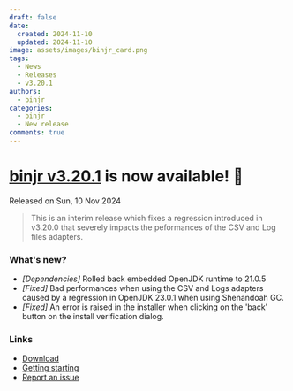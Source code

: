 ```yaml
---
draft: false
date:
  created: 2024-11-10
  updated: 2024-11-10
image: assets/images/binjr_card.png
tags:
  - News
  - Releases
  - v3.20.1
authors:
  - binjr
categories:
  - binjr
  - New release
comments: true
---
```

# [binjr v3.20.1](https://github.com/binjr/binjr/releases/tag/v3.20.1) is now available! 🎉
Released on Sun, 10 Nov 2024

> This is an interim release which fixes a regression introduced in v3.20.0 that severely impacts the peformances of the CSV and Log files adapters.

<!-- more -->

### What's new?
* _[Dependencies]_ Rolled back embedded OpenJDK runtime to 21.0.5
* _[Fixed]_ Bad performances when using the CSV and Logs adapters caused by a regression in OpenJDK 23.0.1 when using Shenandoah GC.
* _[Fixed]_ An error is raised in the installer when clicking on the 'back' button on the install verification dialog.

### Links
* [Download]( https://binjr.eu/download/latest_release/)
* [Getting starting](https://binjr.eu/documentation/getting-started/)
* [Report an issue](https://github.com/binjr/binjr/issues)